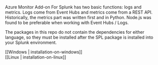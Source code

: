 Azure Monitor Add-on For Splunk has two basic functions: logs and metrics. Logs come from Event Hubs and metrics come from a REST API. Historically, the metrics part was written first and in Python. Node.js was found to be preferable when working with Event Hubs / Logs.  

The packages in this repo do not contain the dependencies for either language, so they must be installed after the SPL package is installed into your Splunk environment.  

[[Windows | installation-on-windows]]  
[[Linux | installation-on-linux]]
